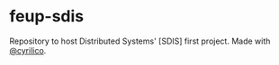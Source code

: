 # feup-sdis

Repository to host Distributed Systems' [SDIS] first project. Made with [@cyrilico](https://github.com/cyrilico).
